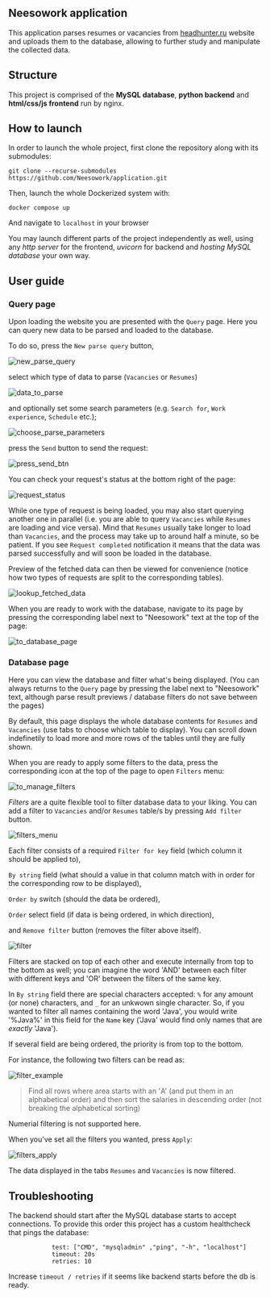 ## Neesowork application
This application parses resumes or vacancies from [headhunter.ru](https://hh.ru) website and uploads them to the database, allowing to further study and manipulate the collected data.

## Structure
This project is comprised of the **MySQL database**, **python backend** and **html/css/js frontend** run by nginx.

## How to launch
In order to launch the whole project, first clone the repository along with its submodules:
```
git clone --recurse-submodules https://github.com/Neesowork/application.git
```

Then, launch the whole Dockerized system with:
```
docker compose up
```
And navigate to ``localhost`` in your browser

You may launch different parts of the project independently as well, using any *http server* for the frontend, *uvicorn* for backend and *hosting MySQL database* your own way.

## User guide
### Query page
Upon loading the website you are presented with the ``Query`` page.
Here you can query new data to be parsed and loaded to the database.


To do so, press the ``New parse query`` button,


![new_parse_query](https://github.com/Neesowork/application/assets/146841763/00df83b9-48be-4787-b117-d670fa286cf9)

select which type of data to parse (``Vacancies`` or ``Resumes``)


![data_to_parse](https://github.com/Neesowork/application/assets/146841763/31e541cc-8d18-4195-980d-318e125b394e)

and optionally set some search parameters (e.g. ``Search for``, ``Work experience``, ``Schedule`` etc.);


![choose_parse_parameters](https://github.com/Neesowork/application/assets/146841763/56a26a5f-bdf3-4272-b39d-3677e5fc50b9)

press the ``Send`` button to send the request:


![press_send_btn](https://github.com/Neesowork/application/assets/146841763/2c2f85c7-edb3-4e63-958a-b4df14caeaa7)

You can check your request's status at the bottom right of the page:


![request_status](https://github.com/Neesowork/application/assets/146841763/21a6ac68-eb89-49ca-abe7-d4ba4803b964)


While one type of request is being loaded, you may also start querying another one in parallel (i.e. you are able to query ``Vacancies`` while ``Resumes`` are loading and vice versa).
Mind that ``Resumes`` usually take longer to load than ``Vacancies``, and the process may take up to around half a minute, so be patient.
If you see ``Request completed`` notification it means that the data was parsed successfully and will soon be loaded in the database.

Preview of the fetched data can then be viewed for convenience (notice how two types of requests are split to the corresponding tables).


![lookup_fetched_data](https://github.com/Neesowork/application/assets/146841763/55b50d8b-8ad4-447c-b231-ff8d305fad99)


When you are ready to work with the database, navigate to its page by pressing the corresponding label next to "Neesowork" text at the top of the page:


![to_database_page](https://github.com/Neesowork/application/assets/146841763/5241ed3e-cc8d-4893-ba19-97a45ddaa49f)

### Database page
Here you can view the database and filter what's being displayed.
(You can always returns to the ``Query`` page by pressing the label next to "Neesowork" text, although parse result previews / database filters do not save between the pages)


By default, this page displays the whole database contents for ``Resumes`` and ``Vacancies`` (use tabs to choose which table to display).
You can scroll down indefinetily to load more and more rows of the tables until they are fully shown.


When you are ready to apply some filters to the data, press the corresponding icon at the top of the page to open ``Filters`` menu:


![to_manage_filters](https://github.com/Neesowork/application/assets/146841763/984c9932-2f80-4910-80c1-9fd08eda8257)

*Filters* are a quite flexible tool to filter database data to your liking.
You can add a filter to ``Vacancies`` and/or ``Resumes`` table/s by pressing ``Add filter`` button.


![filters_menu](https://github.com/Neesowork/application/assets/146841763/0c8d6246-0d89-4188-a0d1-47c490e84ff7)


Each filter consists of a required ``Filter for key`` field (which column it should be applied to),


``By string`` field (what should a value in that column match with in order for the corresponding row to be displayed),


``Order by`` switch (should the data be ordered),


``Order`` select field (if data is being ordered, in which direction),


and ``Remove filter`` button (removes the filter above itself).


![filter](https://github.com/Neesowork/application/assets/146841763/ab5c98a7-7317-4a4d-b40e-d686942a00ae)


Filters are stacked on top of each other and execute internally from top to the bottom as well;
you can imagine the word 'AND' between each filter with different keys and 'OR' between the 
filters of the same key.


In ``By string`` field there are special characters accepted: ``%`` for any amount (or none) characters, and ``_`` for an unkwown single character.
So, if you wanted to filter all names containing the word 'Java', you would write '%Java%' in this field for the ``Name`` key ('Java' would find only names that are *exactly* 'Java').


If several field are being ordered, the priority is from top to the bottom.


For instance, the following two filters can be read as:


![filter_example](https://github.com/Neesowork/application/assets/146841763/bf18e642-ccb3-4fc7-a0a4-ff15afa7c6f0)
> Find all rows where area starts with an 'А' (and put them in an alphabetical order) and then sort the salaries in descending order (not breaking the alphabetical sorting)

Numerial filtering is not supported here.


When you've set all the filters you wanted, press ``Apply``:


![filters_apply](https://github.com/Neesowork/application/assets/146841763/94560a9b-2e02-468a-883c-4b97b78ce802)

The data displayed in the tabs ``Resumes`` and ``Vacancies`` is now filtered.

## Troubleshooting
The backend should start after the MySQL database starts to accept connections. To provide this order this project has a custom healthcheck that pings the database:
```
            test: ["CMD", "mysqladmin" ,"ping", "-h", "localhost"]
            timeout: 20s
            retries: 10
```
Increase ``timeout / retries`` if it seems like backend starts before the db is ready.

